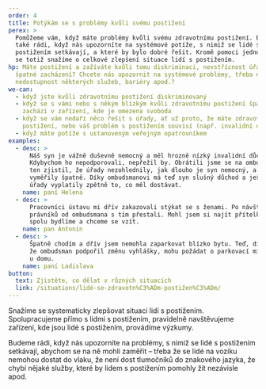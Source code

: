 ```yaml
---
order: 4
title: Potýkám se s problémy kvůli svému postižení
perex: >
  Pomůžeme vám, když máte problémy kvůli svému zdravotnímu postižení. Budeme
  také rádi, když nás upozorníte na systémové potíže, s nimiž se lidé s
  postižením setkávají, a které by bylo dobré řešit. Kromě pomoci jednotlivcům
  se totiž snažíme o celkové zlepšení situace lidí s postižením.
hp: Máte postižení a zažíváte kvůli tomu diskriminaci, nevstřícnost úřadů či
  špatné zacházení? Chcete nás upozornit na systémové problémy, třeba na
  nedostupnost některých služeb, bariéry apod.?
we-can:
  - když jste kvůli zdravotnímu postižení diskriminovaný
  - když se s vámi nebo s někým blízkým kvůli zdravotnímu postižení špatně
    zachází v zařízení, kde je omezena svoboda
  - když se vám nedaří něco řešit s úřady, ať už proto, že máte zdravotní
    postižení, nebo váš problém s postižením souvisí (např. invalidní důchod)
  - když máte potíže s ustanoveným veřejným opatrovníkem
examples:
  - desc: >
      Náš syn je vážně duševně nemocný a měl hrozně nízký invalidní důchod.
      Kdybychom ho nepodporovali, nepřežil by. Obrátili jsme se na ombudsmana a
      ten zjistil, že úřady nezohlednily, jak dlouho je syn nemocný, a důchod mu
      vyměřily špatně. Díky ombudsmanovi má teď syn slušný důchod a ještě mu
      úřady vyplatily zpětně to, co měl dostávat.
    name: paní Helena
  - desc: >
      Pracovníci ústavu mi dřív zakazovali stýkat se s ženami. Po návštěvě
      právníků od ombudsmana s tím přestali. Mohl jsem si najít přítelkyni a teď
      spolu bydlíme a chceme se vzít.
    name: pan Antonín
  - desc: >
      Špatně chodím a dřív jsem nemohla zaparkovat blízko bytu. Teď, díky tomu,
      že ombudsman podpořil změnu vyhlášky, mohu požádat o parkovací místo přímo
      u domu.
    name: paní Ladislava
button:
  text: Zjistěte, co dělat v různých situacích
  link: /situations/lidé-se-zdravotn%C3%ADm-postižen%C3%ADm/
---
```


Snažíme se systematicky zlepšovat situaci lidí s postižením. Spolupracujeme přímo s lidmi s postižením, pravidelně navštěvujeme zařízení, kde jsou lidé s postižením, provádíme výzkumy.

Budeme rádi, když nás upozorníte na problémy, s nimiž se lidé s postižením setkávají, abychom se na ně mohli zaměřit – třeba že se lidé na vozíku nemohou dostat do vlaku, že není dost tlumočníků do znakového jazyka, že chybí nějaké služby, které by lidem s postižením pomohly žít nezávisle apod.
